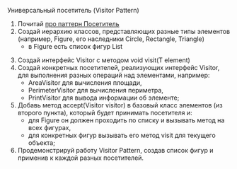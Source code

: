 Универсальный посетитель (Visitor Pattern)

1. Почитай [про паттерн Посетитель](https://www.baeldung.com/java-visitor-pattern)
2. Создай иерархию классов, представляющих разные типы элементов
   (например, Figure, его наследники Circle, Rectangle, Triangle)
    - в Figure есть список фигур List<Figure>
3. Создай интерфейс Visitor<T> с методом void visit(T element)
4. Создай конкретных посетителей, реализующих интерфейс Visitor,
   для выполнения разных операций над элементами, например:
    - AreaVisitor для вычисления площади,
    - PerimeterVisitor для вычисления периметра,
    - PrintVisitor для вывода информации об элементе;
5. Добавь метод accept(Visitor visitor) в базовый класс элементов (из второго пункта),
   который будет принимать посетителя и:
    - для Figure он должен проходить по списку и вызывать метод на всех фигурах,
    - для конкретных фигур вызывать его метод visit для текущего объекта;
6. Продемонстрируй работу Visitor Pattern, создав список фигур
   и применив к каждой разных посетителей.